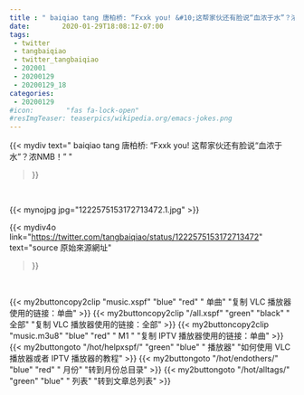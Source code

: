 ```yaml
---
title : " baiqiao tang 唐柏桥: “Fxxk you! &#10;这帮家伙还有脸说“血浓于水”？浓NMB！”  "
date:        2020-01-29T18:08:12-07:00
tags:
 - twitter
 - tangbaiqiao
 - twitter_tangbaiqiao
 - 202001
 - 20200129
 - 20200129_18
categories:
 - 20200129
#icon:        "fas fa-lock-open"
#resImgTeaser: teaserpics/wikipedia.org/emacs-jokes.png
---
```


{{< mydiv text=" baiqiao tang 唐柏桥: “Fxxk you! &#10;这帮家伙还有脸说“血浓于水”？浓NMB！”  "
>}}
<br>


 {{< mynojpg jpg="1222575153172713472.1.jpg" >}}<br> 



{{< mydiv4o link="https://twitter.com/tangbaiqiao/status/1222575153172713472"
text="source 原始來源網址"
>}}


<br>

{{< my2buttoncopy2clip "music.xspf"        "blue"   "red"    " 单曲"  "复制 VLC 播放器使用的链接：单曲" >}} {{< my2buttoncopy2clip "/all.xspf"         "green"  "black"  " 全部"  "复制 VLC 播放器使用的链接：全部" >}} {{< my2buttoncopy2clip "music.m3u8"        "blue"   "red"    " M1 "    "复制 IPTV 播放器使用的链接：单曲" >}} {{< my2buttongoto      "/hot/helpxspf/"    "green"  "blue"   " 播放器" "如何使用 VLC 播放器或者 IPTV 播放器的教程" >}} {{< my2buttongoto      "/hot/endothers/"   "blue"   "red"    " 月份"   "转到月份总目录" >}} {{< my2buttongoto      "/hot/alltags/"     "green"  "blue"   " 列表"   "转到文章总列表" >}} 

